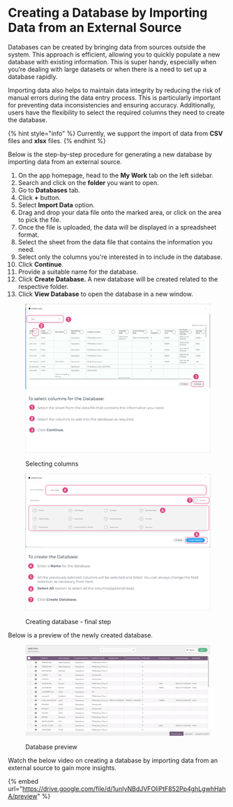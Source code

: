 # Creating a Database by Importing Data from an External Source

Databases can be created by bringing data from sources outside the system. This approach is efficient, allowing you to quickly populate a new database with existing information. This is super handy, especially when you’re dealing with large datasets or when there is a need to set up a database rapidly.

Importing data also helps to maintain data integrity by reducing the risk of manual errors during the data entry process. This is particularly important for preventing data inconsistencies and ensuring accuracy. Additionally, users have the flexibility to select the required columns they need to create the database.



{% hint style="info" %}
Currently, we support the import of data from **CSV** files and **xlsx** files.
{% endhint %}

Below is the step-by-step procedure for generating a new database by importing data from an external source.

1. On the app homepage, head to the **My Work** tab on the left sidebar.
2. Search and click on the **folder** you want to open.
3. Go to **Databases** tab.
4. Click **+** button.
5. Select **Import Data** option.
6. Drag and drop your data file onto the marked area, or click on the area to pick the file.
7. Once the file is uploaded, the data will be displayed in a spreadsheet format.
8. Select the sheet from the data file that contains the information you need.
9. Select only the columns you're interested in to include in the database.
10. Click **Continue**.
11. Provide a suitable name for the database.
12. Click **Create Database.** A new database will be created related to the respective folder.
13. Click **View Database** to open the database in a new window.

<figure><img src="../../.gitbook/assets/LC_Create_DB_by_importingData_s8_1.png" alt=""><figcaption><p>Selecting columns</p></figcaption></figure>

<figure><img src="../../.gitbook/assets/LC_Create_DB_by_importingData_s9.png" alt=""><figcaption><p>Creating database - final step</p></figcaption></figure>

Below is a preview of the newly created database.

<figure><img src="../../.gitbook/assets/LC_Create_DB_by_importingData_s10 (1).png" alt=""><figcaption><p>Database preview</p></figcaption></figure>

Watch the below video on creating a database by importing data from an external source to gain more insights.

{% embed url="https://drive.google.com/file/d/1unIyNBdJVFOIjPtF852Pp4ghLgwhHahA/preview" %}
